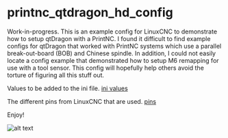 # printnc_qtdragon_hd_config

Work-in-progress.  This is an example config for LinuxCNC to demonstrate how to setup qtDragon with a PrintNC.  I found it difficult to find example configs for qtDragon that worked with PrintNC systems which use a parallel break-out-board (BOB) and Chinese spindle.  In addition, I could not easily locate a config example that demonstrated how to setup M6 remapping for use with a tool sensor.  This config will hopefully help others avoid the torture of figuring all this stuff out.  

Values to be added to the ini file.
[ini values](ini.md)

The different pins from LinuxCNC that are used.
[pins](pins.md)


Enjoy!

![alt text](https://i.ibb.co/kGkhcZm/image.png)


